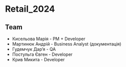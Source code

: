 # Retail_2024
## Team
- Кисельова Марія - PM + Developer
- Мартинюк Андрій - Business Analyst (документація)
- Гудемчук Дарʼя - QA
- Постульга Євген - Developer
- Крив Микита - Developer
